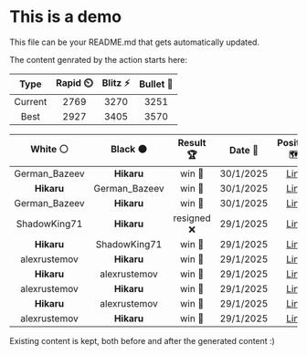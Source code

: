 # This is a demo

This file can be your README.md that gets automatically updated.

The content genrated by the action starts here:

<!--START_SECTION:chessStats-->
<!-- Automatically generated with https://github.com/Balastrong/chess-stats-action -->

| Type | Rapid ⏲️ | Blitz ⚡ | Bullet 🔫 |
|:---:|:---:|:---:|:---:|
| Current | 2769 | 3270 | 3251 |
| Best | 2927 | 3405 | 3570 |

| White ⚪ | Black ⚫ | Result 🏆 | Date 📅 | Position 🗺️ | Type 🕕 |
|:---:|:---:|:---:|:---:|:---:|:---:|
| German_Bazeev | **Hikaru** | win 🥇 | 30/1/2025 | <a href="http://www.ee.unb.ca/cgi-bin/tervo/fen.pl?select=1k6/8/2rPKp1p/r3pP2/p6P/5P2/8/6R1 w - - 0 51">Link</a> | Blitz |
| **Hikaru** | German_Bazeev | win 🥇 | 30/1/2025 | <a href="http://www.ee.unb.ca/cgi-bin/tervo/fen.pl?select=6r1/3bk3/8/P2Ppp2/4p3/4P1Pp/7K/5QR1 b - - 1 43">Link</a> | Blitz |
| German_Bazeev | **Hikaru** | win 🥇 | 30/1/2025 | <a href="http://www.ee.unb.ca/cgi-bin/tervo/fen.pl?select=8/5rk1/pp1P2bp/8/2Pp4/P4P2/6PP/4R1K1 w - - 0 37">Link</a> | Blitz |
| ShadowKing71 | **Hikaru** | resigned ❌ | 29/1/2025 | <a href="http://www.ee.unb.ca/cgi-bin/tervo/fen.pl?select=2r3kn/1p5R/p1p5/3p2Np/PP1P2qP/6P1/5Q1K/8 b - - 15 40">Link</a> | Blitz |
| **Hikaru** | ShadowKing71 | win 🥇 | 29/1/2025 | <a href="http://www.ee.unb.ca/cgi-bin/tervo/fen.pl?select=3r3r/1Qpk2p1/p2N1pn1/3P4/7p/1P5P/PBP1q1P1/R4R1K b - - 0 28">Link</a> | Blitz |
| alexrustemov | **Hikaru** | win 🥇 | 29/1/2025 | <a href="http://www.ee.unb.ca/cgi-bin/tervo/fen.pl?select=6k1/5p1p/3p2p1/p1pPn3/2P1P3/PR3PPK/4r3/8 w - - 1 29">Link</a> | Blitz |
| **Hikaru** | alexrustemov | win 🥇 | 29/1/2025 | <a href="http://www.ee.unb.ca/cgi-bin/tervo/fen.pl?select=8/8/1r2p3/1p4N1/PR3PP1/3k1K2/8/2b5 b - - 0 52">Link</a> | Blitz |
| alexrustemov | **Hikaru** | win 🥇 | 29/1/2025 | <a href="http://www.ee.unb.ca/cgi-bin/tervo/fen.pl?select=1k6/1p6/p2p2p1/P2Pp3/1QP1P1q1/3n4/2B4r/1RK5 w - - 5 37">Link</a> | Blitz |
| **Hikaru** | alexrustemov | win 🥇 | 29/1/2025 | <a href="http://www.ee.unb.ca/cgi-bin/tervo/fen.pl?select=3b2k1/1B3p2/4p1pQ/np2P2p/7P/P1n2NP1/5P2/2B3K1 b - - 0 31">Link</a> | Blitz |
| alexrustemov | **Hikaru** | win 🥇 | 29/1/2025 | <a href="http://www.ee.unb.ca/cgi-bin/tervo/fen.pl?select=5r2/p5k1/3p2p1/2pBp2p/2P1Q3/1P4P1/P2R3K/5qb1 w - - 11 41">Link</a> | Blitz |

<!--END_SECTION:chessStats-->

Existing content is kept, both before and after the generated content :)
